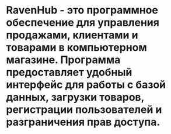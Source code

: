 # RavenHub - это программное обеспечение для управления продажами, клиентами и товарами в компьютерном магазине. Программа предоставляет удобный интерфейс для работы с базой данных, загрузки товаров, регистрации пользователей и разграничения прав доступа.
